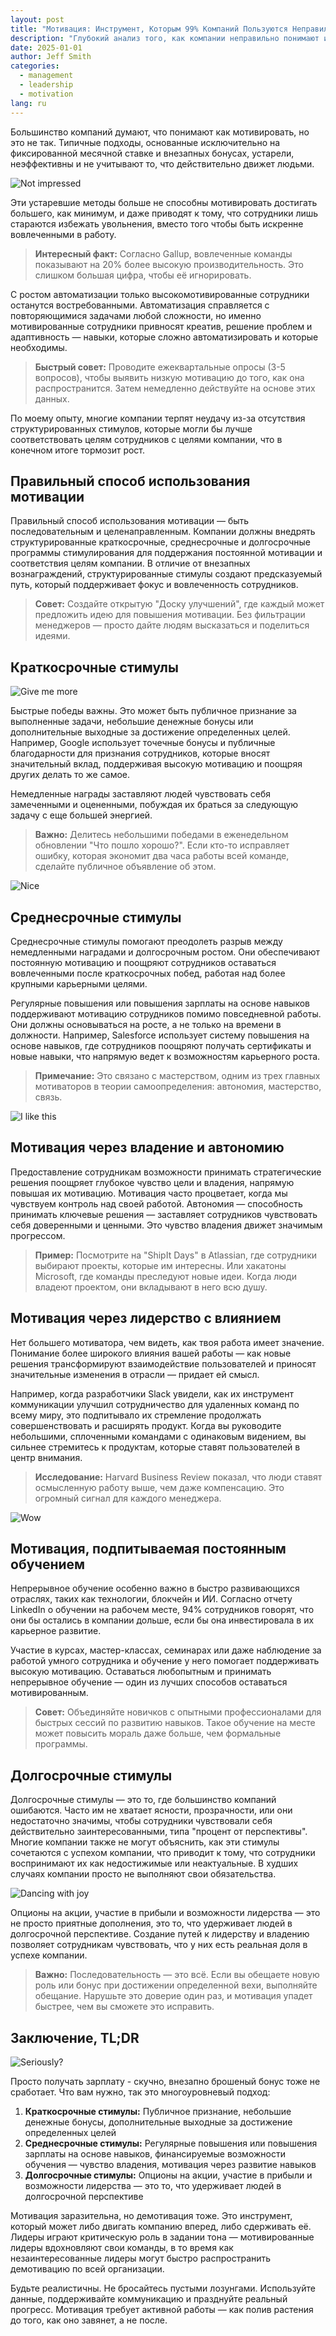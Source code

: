 ```yaml
---
layout: post
title: "Мотивация: Инструмент, Которым 99% Компаний Пользуются Неправильно"
description: "Глубокий анализ того, как компании неправильно понимают и используют мотивацию, с практическими решениями для построения эффективных систем стимулирования"
date: 2025-01-01
author: Jeff Smith
categories: 
  - management
  - leadership
  - motivation
lang: ru
---
```


Большинство компаний думают, что понимают как мотивировать, но это не так. Типичные подходы, основанные исключительно на фиксированной месячной ставке и внезапных бонусах, устарели, неэффективны и не учитывают то, что действительно движет людьми.

![Not impressed](/assets/images/posts/motivation/mot.gif)

Эти устаревшие методы больше не способны мотивировать достигать большего, как минимум, и даже приводят к тому, что сотрудники лишь стараются избежать увольнения, вместо того чтобы быть искренне вовлеченными в работу.

> **Интересный факт:** Согласно Gallup, вовлеченные команды показывают на 20% более высокую производительность. Это слишком большая цифра, чтобы её игнорировать.

С ростом автоматизации только высокомотивированные сотрудники останутся востребованными. Автоматизация справляется с повторяющимися задачами любой сложности, но именно мотивированные сотрудники привносят креатив, решение проблем и адаптивность — навыки, которые сложно автоматизировать и которые необходимы.

> **Быстрый совет:** Проводите ежеквартальные опросы (3-5 вопросов), чтобы выявить низкую мотивацию до того, как она распространится. Затем немедленно действуйте на основе этих данных.

По моему опыту, многие компании терпят неудачу из-за отсутствия структурированных стимулов, которые могли бы лучше соответствовать целям сотрудников с целями компании, что в конечном итоге тормозит рост.

## Правильный способ использования мотивации

Правильный способ использования мотивации — быть последовательным и целенаправленным. Компании должны внедрять структурированные краткосрочные, среднесрочные и долгосрочные программы стимулирования для поддержания постоянной мотивации и соответствия целям компании. В отличие от внезапных вознаграждений, структурированные стимулы создают предсказуемый путь, который поддерживает фокус и вовлеченность сотрудников.

> **Совет:** Создайте открытую "Доску улучшений", где каждый может предложить идею для повышения мотивации. Без фильтрации менеджеров — просто дайте людям высказаться и поделиться идеями.

## Краткосрочные стимулы

![Give me more](/assets/images/posts/motivation/gimme.gif)

Быстрые победы важны. Это может быть публичное признание за выполненные задачи, небольшие денежные бонусы или дополнительные выходные за достижение определенных целей. Например, Google использует точечные бонусы и публичные благодарности для признания сотрудников, которые вносят значительный вклад, поддерживая высокую мотивацию и поощряя других делать то же самое.

Немедленные награды заставляют людей чувствовать себя замеченными и оцененными, побуждая их браться за следующую задачу с еще большей энергией.

> **Важно:** Делитесь небольшими победами в еженедельном обновлении "Что пошло хорошо?". Если кто-то исправляет ошибку, которая экономит два часа работы всей команде, сделайте  публичное объявление об этом.

![Nice](/assets/images/posts/motivation/nice.jpg)

## Среднесрочные стимулы

Среднесрочные стимулы помогают преодолеть разрыв между немедленными наградами и долгосрочным ростом. Они обеспечивают постоянную мотивацию и поощряют сотрудников оставаться вовлеченными после краткосрочных побед, работая над более крупными карьерными целями.

Регулярные повышения или повышения зарплаты на основе навыков поддерживают мотивацию сотрудников помимо повседневной работы. Они должны основываться на росте, а не только на времени в должности. Например, Salesforce использует систему повышения на основе навыков, где сотрудников поощряют получать сертификаты и новые навыки, что напрямую ведет к возможностям карьерного роста.

> **Примечание:** Это связано с мастерством, одним из трех главных мотиваторов в теории самоопределения: автономия, мастерство, связь.

![I like this](/assets/images/posts/motivation/i-like.gif)

## Мотивация через владение и автономию

Предоставление сотрудникам возможности принимать стратегические решения поощряет глубокое чувство цели и владения, напрямую повышая их мотивацию. Мотивация часто процветает, когда мы чувствуем контроль над своей работой. Автономия — способность принимать ключевые решения — заставляет сотрудников чувствовать себя доверенными и ценными. Это чувство владения движет значимым прогрессом.

> **Пример:** Посмотрите на "ShipIt Days" в Atlassian, где сотрудники выбирают проекты, которые им интересны. Или хакатоны Microsoft, где команды преследуют новые идеи. Когда люди владеют проектом, они вкладывают в него всю душу.

## Мотивация через лидерство с влиянием

Нет большего мотиватора, чем видеть, как твоя работа имеет значение. Понимание более широкого влияния вашей работы — как новые решения трансформируют взаимодействие пользователей и приносят значительные изменения в отрасли — придает ей смысл.

Например, когда разработчики Slack увидели, как их инструмент коммуникации улучшил сотрудничество для удаленных команд по всему миру, это подпитывало их стремление продолжать совершенствовать и расширять продукт. Когда вы руководите небольшими, сплоченными командами с одинаковым видением, вы сильнее стремитесь к продуктам, которые ставят пользователей в центр внимания.

> **Исследование:** Harvard Business Review показал, что люди ставят осмысленную работу выше, чем даже компенсацию. Это огромный сигнал для каждого менеджера.

![Wow](/assets/images/posts/motivation/wow.gif)

## Мотивация, подпитываемая постоянным обучением

Непрерывное обучение особенно важно в быстро развивающихся отраслях, таких как технологии, блокчейн и ИИ. Согласно отчету LinkedIn о обучении на рабочем месте, 94% сотрудников говорят, что они бы остались в компании дольше, если бы она инвестировала в их карьерное развитие.

Участие в курсах, мастер-классах, семинарах или даже наблюдение за работой умного сотрудника и обучение у него помогает поддерживать высокую мотивацию. Оставаться любопытным и принимать непрерывное обучение — один из лучших способов оставаться мотивированным.

> **Совет:** Объединяйте новичков с опытными профессионалами для быстрых сессий по развитию навыков. Такое обучение на месте может повысить мораль даже больше, чем формальные программы.

## Долгосрочные стимулы

Долгосрочные стимулы — это то, где большинство компаний ошибаются. Часто им не хватает ясности, прозрачности, или они недостаточно значимы, чтобы сотрудники чувствовали себя действительно заинтересованными, типа "процент от перспективы". Многие компании также не могут объяснить, как эти стимулы сочетаются с успехом компании, что приводит к тому, что сотрудники воспринимают их как недостижимые или неактуальные. В худших случаях компании просто не выполняют свои обязательства.

![Dancing with joy](/assets/images/posts/motivation/dancing-troll.gif)

Опционы на акции, участие в прибыли и возможности лидерства — это не просто приятные дополнения, это то, что удерживает людей в долгосрочной перспективе.
Создание путей к лидерству и владению позволяет сотрудникам чувствовать, что у них есть реальная доля в успехе компании.

> **Важно:** Последовательность — это всё. Если вы обещаете новую роль или бонус при достижении определенной вехи, выполняйте обещание. Нарушьте это доверие один раз, и мотивация упадет быстрее, чем вы сможете это исправить.

## Заключение, TL;DR

![Seriously?](/assets/images/posts/motivation/rukiddingme.jpg)

Просто получать зарплату - скучно, внезапно брошеный бонус тоже не сработает. Что вам нужно, так это многоуровневый подход:

1. **Краткосрочные стимулы:** Публичное признание, небольшие денежные бонусы, дополнительные выходные за достижение определенных целей
2. **Среднесрочные стимулы:** Регулярные повышения или повышения зарплаты на основе навыков, финансируемые возможности обучения — чувство владения, мотивация через развитие навыков
3. **Долгосрочные стимулы:** Опционы на акции, участие в прибыли и возможности лидерства — это то, что удерживает людей в долгосрочной перспективе

Мотивация заразительна, но демотивация тоже. Это инструмент, который может либо двигать компанию вперед, либо сдерживать её. Лидеры играют критическую роль в задании тона — мотивированные лидеры вдохновляют свои команды, в то время как незаинтересованные лидеры могут быстро распространить демотивацию по всей организации.

Будьте реалистичны. Не бросайтесь пустыми лозунгами. Используйте данные, поддерживайте коммуникацию и празднуйте реальный прогресс. Мотивация требует активной работы — как полив растения до того, как оно завянет, а не после. 